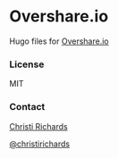 # Overshare.io

Hugo files for [Overshare.io](http://overshare.io)

### License

MIT

### Contact

[Christi Richards](https://christirichards.com)

[@christirichards](http://twitter.com/christirichards)
